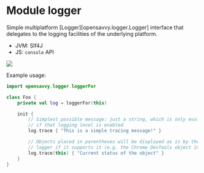 # Module logger

Simple multiplatform [Logger][opensavvy.logger.Logger] interface that delegates to the logging facilities of the underlying platform.

- JVM: Slf4J
- JS: `console` API

<a href="https://search.maven.org/search?q=g:%22dev.opensavvy.pedestal%22%20AND%20a:%22logger%22"><img src="https://img.shields.io/maven-central/v/dev.opensavvy.pedestal/logger.svg?label=Maven%20Central"></a>

Example usage:

```kotlin
import opensavvy.logger.loggerFor

class Foo {
	private val log = loggerFor(this)

	init {
		// Simplest possible message: just a string, which is only evaluated 
		// if that logging level is enabled
		log.trace { "This is a simple tracing message!" }

		// Objects placed in parentheses will be displayed as is by the
		// logger if it supports it (e.g. the Chrome DevTools object inspector)
		log.trace(this) { "Current status of the object" }
	}
}
```
